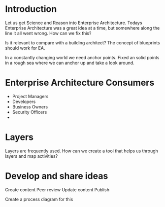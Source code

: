 <!---+++
date = "2016-05-31T20:48:37+02:00"
draft = false
title = "Introduction"
tags = ["guide"]
categories = ["Manual"]

+++
--->
# Introduction

Let us get Science and Reason into Enterprise Architecture. Todays Enterprise Architecture was a great idea at a time, but somewhere along the line it all went wrong. How can we fix this?

Is it relevant to compare with a building architect? The concept of blueprints should work for EA.

In a constantly changing world we need anchor points. Fixed an solid points in a rough sea where we can anchor up and take a look around.

# Enterprise Architecture Consumers
- Project Managers
- Developers
- Business Owners
- Security Officers
-

# Layers
Layers are frequently used. How can we create a tool that helps us through layers and map activities?

# Develop and share ideas
Create content
Peer review
Update content
Publish

Create a process diagram for this
